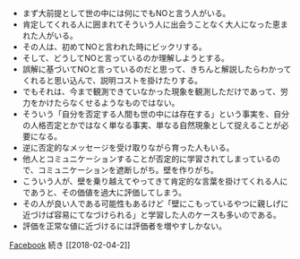 
- まず大前提として世の中には何にでもNOと言う人がいる。
- 肯定してくれる人に囲まれてそういう人に出会うことなく大人になった恵まれた人がいる。
- その人は、初めてNOと言われた時にビックリする。
- そして、どうしてNOと言っているのか理解しようとする。
- 誤解に基づいてNOと言っているのだと思って、きちんと解説したらわかってくれると思い込んで、説明コストを掛けたりする。
- でもそれは、今まで観測できていなかった現象を観測しただけであって、労力をかけたらなくせるようなものではない。
- そういう「自分を否定する人間も世の中には存在する」という事実を、自分の人格否定とかではなく単なる事実、単なる自然現象として捉えることが必要になる。
- 逆に否定的なメッセージを受け取りながら育った人もいる。
- 他人とコミュニケーションすることが否定的に学習されてしまっているので、コミュニケーションを遮断しがち。壁を作りがち。
- こういう人が、壁を乗り越えてやってきて肯定的な言葉を掛けてくれる人にであうと、その価値を過大に評価してしまう。
- その人が良い人である可能性もあるけど「壁にこもっているやつに親しげに近づけば容易にてなづけられる」と学習した人のケースも多いのである。
- 評価を正常な値に近づけるには評価者を増やすしかない。

[Facebook](https://www.facebook.com/nishiohirokazu/posts/10214481991420099)
続き [[2018-02-04-2]]
